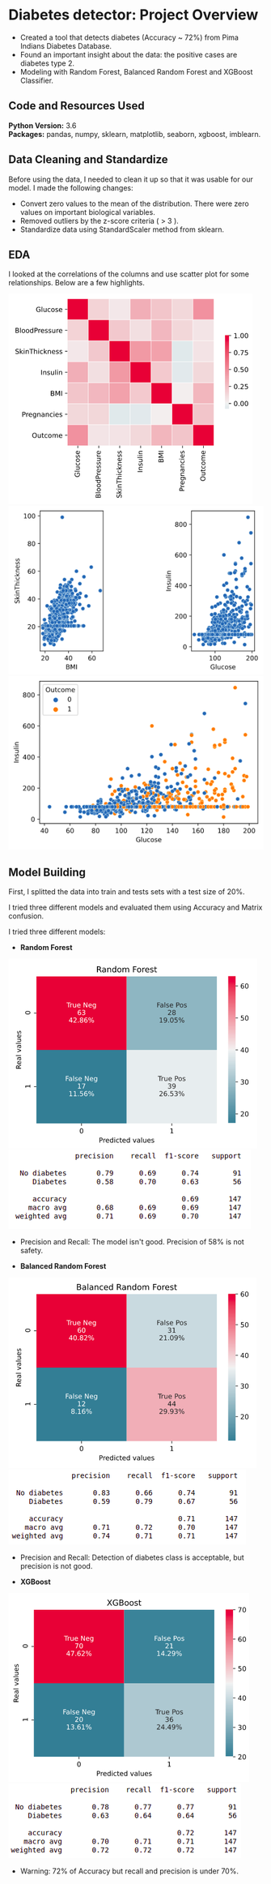 # Diabetes detector: Project Overview 
* Created a tool that detects diabetes (Accuracy ~ 72%) from Pima Indians Diabetes Database.
* Found an important insight about the data: the positive cases are diabetes type 2. 
* Modeling with Random Forest, Balanced Random Forest and XGBoost Classifier. 

## Code and Resources Used 
**Python Version:** 3.6  
**Packages:** pandas, numpy, sklearn, matplotlib, seaborn, xgboost, imblearn.

## Data Cleaning and Standardize
Before using the data, I needed to clean it up so that it was usable for our model. I made the following changes:

*	Convert zero values to the mean of the distribution. There were zero values on important biological variables.
* Removed outliers by the z-score criteria ( > 3 ).
* Standardize data using StandardScaler method from sklearn.

## EDA
I looked at the correlations of the columns and use scatter plot for some relationships. Below are a few highlights. 

![alt text](https://github.com/chrisferreyra13/PredictDiabetes/blob/master/correlation.png "Correlations")
![alt text](https://github.com/chrisferreyra13/PredictDiabetes/blob/master/relationships.png "Relationships")
![alt text](https://github.com/chrisferreyra13/PredictDiabetes/blob/master/insulin_glucose.png "Insulin vs Glucose")

## Model Building 

First, I splitted the data into train and tests sets with a test size of 20%.   

I tried three different models and evaluated them using Accuracy and Matrix confusion.  

I tried three different models:
*	**Random Forest**

![alt text](https://github.com/chrisferreyra13/PredictDiabetes/blob/master/cm_rf.png "Random forest confusion matrix")
![alt text](https://github.com/chrisferreyra13/PredictDiabetes/blob/master/rf_report.png "Random forest report")
* Precision and Recall: The model isn't good. Precision of 58% is not safety.

*	**Balanced Random Forest**

![alt text](https://github.com/chrisferreyra13/PredictDiabetes/blob/master/cm_brf.png "Balanced random forest confusion matrix")
![alt text](https://github.com/chrisferreyra13/PredictDiabetes/blob/master/brf_report.png "Balanced random forest report")
* Precision and Recall: Detection of diabetes class is acceptable, but precision is not good.

*	**XGBoost**

![alt text](https://github.com/chrisferreyra13/PredictDiabetes/blob/master/cm_xgb.png "XGBoost confusion matrix")
![alt text](https://github.com/chrisferreyra13/PredictDiabetes/blob/master/xgb_report.png "XGBoost report")
* Warning: 72% of Accuracy but recall and precision is under 70%. 
